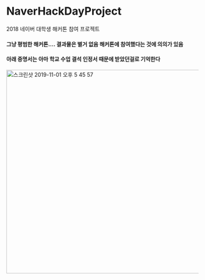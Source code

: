 # NaverHackDayProject
2018 네이버 대학생 해커톤 참여 프로젝트


#### 그냥 평범한 해커톤.... 결과물은 별거 없음  해커톤에 참여했다는 것에 의의가 있음

#### 아래 증명서는 아마 학교 수업 결석 인정서 때문에 받았던걸로 기억한다

<img width="534" alt="스크린샷 2019-11-01 오후 5 45 57" src="https://user-images.githubusercontent.com/24240623/68013399-25422600-fcd0-11e9-9124-523c65088dc0.png">
